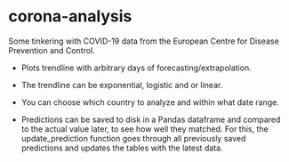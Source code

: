 # corona-analysis
Some tinkering with COVID-19 data from the European Centre for Disease Prevention and Control.

* Plots trendline with arbitrary days of forecasting/extrapolation. 
* The trendline can be exponential, logistic and or linear. 
* You can choose which country to analyze and within what date range.

* Predictions can be saved to disk in a Pandas dataframe and compared to the actual value later, to see how well they matched. 
For this, the update_prediction function goes through all previously saved predictions and updates the tables with the latest data.
